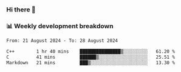 ### Hi there 👋

### 📊 Weekly development breakdown
<!--START_SECTION:waka-->

```txt
From: 21 August 2024 - To: 28 August 2024

C++        1 hr 40 mins    ███████████████▒░░░░░░░░░   61.20 %
C          41 mins         ██████▒░░░░░░░░░░░░░░░░░░   25.51 %
Markdown   21 mins         ███▒░░░░░░░░░░░░░░░░░░░░░   13.30 %
```

<!--END_SECTION:waka-->
